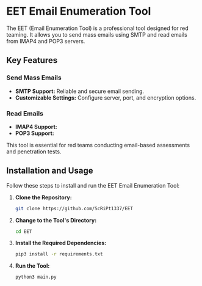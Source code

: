
# EET Email Enumeration Tool

The EET (Email Enumeration Tool) is a professional tool designed for red teaming. It allows you to send mass emails using SMTP and read emails from IMAP4 and POP3 servers.

## Key Features

### Send Mass Emails
- **SMTP Support:** Reliable and secure email sending.
- **Customizable Settings:** Configure server, port, and encryption options.

### Read Emails
- **IMAP4 Support:**
- **POP3 Support:**

This tool is essential for red teams conducting email-based assessments and penetration tests.

## Installation and Usage

Follow these steps to install and run the EET Email Enumeration Tool:

1. **Clone the Repository:**
   ```sh
   git clone https://github.com/ScRiPt1337/EET
   ```

2. **Change to the Tool's Directory:**
   ```sh
   cd EET
   ```

3. **Install the Required Dependencies:**
   ```sh
   pip3 install -r requirements.txt
   ```

4. **Run the Tool:**
   ```sh
   python3 main.py
   ```
